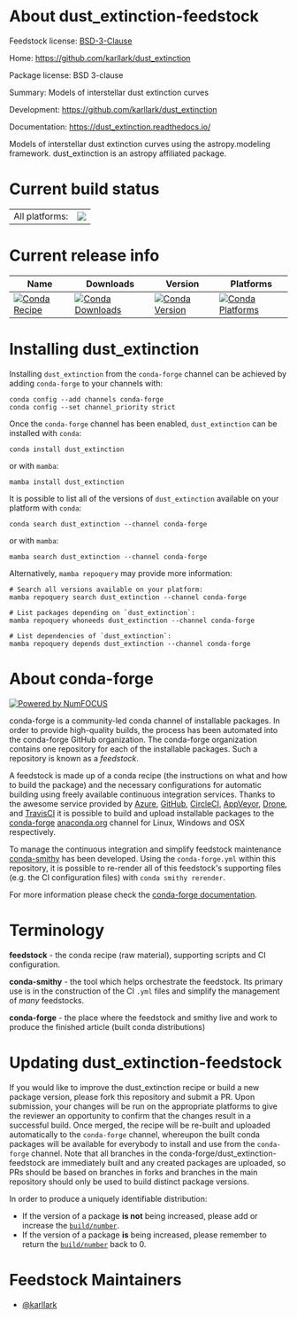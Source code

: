 About dust_extinction-feedstock
===============================

Feedstock license: [BSD-3-Clause](https://github.com/conda-forge/dust_extinction-feedstock/blob/main/LICENSE.txt)

Home: https://github.com/karllark/dust_extinction

Package license: BSD 3-clause

Summary: Models of interstellar dust extinction curves

Development: https://github.com/karllark/dust_extinction

Documentation: https://dust_extinction.readthedocs.io/

Models of interstellar dust extinction curves using the
astropy.modeling framework.  dust_extinction is an
astropy affiliated package.


Current build status
====================


<table><tr><td>All platforms:</td>
    <td>
      <a href="https://dev.azure.com/conda-forge/feedstock-builds/_build/latest?definitionId=6314&branchName=main">
        <img src="https://dev.azure.com/conda-forge/feedstock-builds/_apis/build/status/dust_extinction-feedstock?branchName=main">
      </a>
    </td>
  </tr>
</table>

Current release info
====================

| Name | Downloads | Version | Platforms |
| --- | --- | --- | --- |
| [![Conda Recipe](https://img.shields.io/badge/recipe-dust_extinction-green.svg)](https://anaconda.org/conda-forge/dust_extinction) | [![Conda Downloads](https://img.shields.io/conda/dn/conda-forge/dust_extinction.svg)](https://anaconda.org/conda-forge/dust_extinction) | [![Conda Version](https://img.shields.io/conda/vn/conda-forge/dust_extinction.svg)](https://anaconda.org/conda-forge/dust_extinction) | [![Conda Platforms](https://img.shields.io/conda/pn/conda-forge/dust_extinction.svg)](https://anaconda.org/conda-forge/dust_extinction) |

Installing dust_extinction
==========================

Installing `dust_extinction` from the `conda-forge` channel can be achieved by adding `conda-forge` to your channels with:

```
conda config --add channels conda-forge
conda config --set channel_priority strict
```

Once the `conda-forge` channel has been enabled, `dust_extinction` can be installed with `conda`:

```
conda install dust_extinction
```

or with `mamba`:

```
mamba install dust_extinction
```

It is possible to list all of the versions of `dust_extinction` available on your platform with `conda`:

```
conda search dust_extinction --channel conda-forge
```

or with `mamba`:

```
mamba search dust_extinction --channel conda-forge
```

Alternatively, `mamba repoquery` may provide more information:

```
# Search all versions available on your platform:
mamba repoquery search dust_extinction --channel conda-forge

# List packages depending on `dust_extinction`:
mamba repoquery whoneeds dust_extinction --channel conda-forge

# List dependencies of `dust_extinction`:
mamba repoquery depends dust_extinction --channel conda-forge
```


About conda-forge
=================

[![Powered by
NumFOCUS](https://img.shields.io/badge/powered%20by-NumFOCUS-orange.svg?style=flat&colorA=E1523D&colorB=007D8A)](https://numfocus.org)

conda-forge is a community-led conda channel of installable packages.
In order to provide high-quality builds, the process has been automated into the
conda-forge GitHub organization. The conda-forge organization contains one repository
for each of the installable packages. Such a repository is known as a *feedstock*.

A feedstock is made up of a conda recipe (the instructions on what and how to build
the package) and the necessary configurations for automatic building using freely
available continuous integration services. Thanks to the awesome service provided by
[Azure](https://azure.microsoft.com/en-us/services/devops/), [GitHub](https://github.com/),
[CircleCI](https://circleci.com/), [AppVeyor](https://www.appveyor.com/),
[Drone](https://cloud.drone.io/welcome), and [TravisCI](https://travis-ci.com/)
it is possible to build and upload installable packages to the
[conda-forge](https://anaconda.org/conda-forge) [anaconda.org](https://anaconda.org/)
channel for Linux, Windows and OSX respectively.

To manage the continuous integration and simplify feedstock maintenance
[conda-smithy](https://github.com/conda-forge/conda-smithy) has been developed.
Using the ``conda-forge.yml`` within this repository, it is possible to re-render all of
this feedstock's supporting files (e.g. the CI configuration files) with ``conda smithy rerender``.

For more information please check the [conda-forge documentation](https://conda-forge.org/docs/).

Terminology
===========

**feedstock** - the conda recipe (raw material), supporting scripts and CI configuration.

**conda-smithy** - the tool which helps orchestrate the feedstock.
                   Its primary use is in the construction of the CI ``.yml`` files
                   and simplify the management of *many* feedstocks.

**conda-forge** - the place where the feedstock and smithy live and work to
                  produce the finished article (built conda distributions)


Updating dust_extinction-feedstock
==================================

If you would like to improve the dust_extinction recipe or build a new
package version, please fork this repository and submit a PR. Upon submission,
your changes will be run on the appropriate platforms to give the reviewer an
opportunity to confirm that the changes result in a successful build. Once
merged, the recipe will be re-built and uploaded automatically to the
`conda-forge` channel, whereupon the built conda packages will be available for
everybody to install and use from the `conda-forge` channel.
Note that all branches in the conda-forge/dust_extinction-feedstock are
immediately built and any created packages are uploaded, so PRs should be based
on branches in forks and branches in the main repository should only be used to
build distinct package versions.

In order to produce a uniquely identifiable distribution:
 * If the version of a package **is not** being increased, please add or increase
   the [``build/number``](https://docs.conda.io/projects/conda-build/en/latest/resources/define-metadata.html#build-number-and-string).
 * If the version of a package **is** being increased, please remember to return
   the [``build/number``](https://docs.conda.io/projects/conda-build/en/latest/resources/define-metadata.html#build-number-and-string)
   back to 0.

Feedstock Maintainers
=====================

* [@karllark](https://github.com/karllark/)

